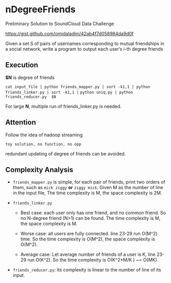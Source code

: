 nDegreeFriends
==============
Preliminary Solution to  SoundCloud Data Challenge

https://gist.github.com/omidaladini/42ab4f7d058984da9d0f

Given a set S of pairs of usernames corresponding to mutual friendships in a social network, 
write a program to output each user’s i-th degree friends

Execution
-------
**$N** is degree of friends

`cat input_file | python friends_mapper.py | sort -k1,1 | python friends_linker.py | sort -k1,1 |`
`python uniq.py | python friends_reducer.py  $N`

For large **N**, multiple run of friends_linker.py is needed.

Attention
-------
Follow the idea of hadoop streaming

`toy solution, no function, no opp`

redundant updating of degree of friends can be avoided.


Complexity Analysis
------

- `friends_mapper.py` is simple, for each pair of friends, print two orders of them, such as `mick ziggy` **or** `ziggy mick`.
  Given M as the number of line in the input file, The time complexity is M, the space complexity is 2M.

- `friends_linker.py` 

    - Best case: each user only has one friend, and no common friend. So no N-degree friend (N>1) can be found.
    The time complexity is M, the space complexity is M.

    - Worse case: all users are fully connected. line 23-29 run O(M^2) time. So the time complexity is O(M^2), 
    the space complexity is O(M^2).

    - Average case: Let average number of friends of a user is K,  line 23-29 run O(K^2). 
    So the time complexity is O(K^2*M/K ) ~= O(MK).

- `friends_reducer.py`: its complexity is linear to the number of line of its input.


